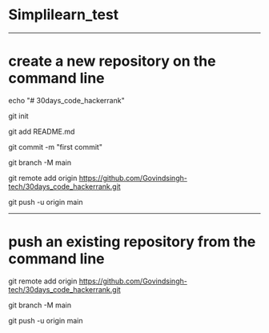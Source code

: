 # Simplilearn_test

************************************************************************************************************************************************************************************

# create a new repository on the command line

echo "# 30days_code_hackerrank"

git init

git add README.md

git commit -m "first commit"

git branch -M main

git remote add origin https://github.com/Govindsingh-tech/30days_code_hackerrank.git

git push -u origin main

************************************************************************************************************************************************************************************

# push an existing repository from the command line


git remote add origin https://github.com/Govindsingh-tech/30days_code_hackerrank.git

git branch -M main

git push -u origin main
